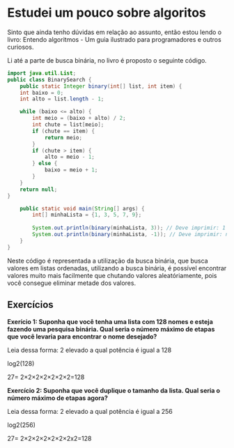 # Estudei um pouco sobre algoritos

Sinto que ainda tenho dúvidas em relação ao assunto, então estou lendo o livro: Entendo algoritmos - Um guia ilustrado para programadores e outros curiosos.

Li até a parte de busca binária, no livro é proposto o seguinte código.

~~~Java
import java.util.List;
public class BinarySearch {
    public static Integer binary(int[] list, int item) {
    int baixo = 0;
    int alto = list.length - 1;

    while (baixo <= alto) {
        int meio = (baixo + alto) / 2;
        int chute = list[meio];
        if (chute == item) {
            return meio;
        }
        if (chute > item) {
            alto = meio - 1;
        } else {
            baixo = meio + 1;
        }
    }
    return null;
}

    public static void main(String[] args) {
        int[] minhaLista = {1, 3, 5, 7, 9};
   
        System.out.println(binary(minhaLista, 3)); // Deve imprimir: 1
        System.out.println(binary(minhaLista, -1)); // Deve imprimir: null
    }
}
~~~
Neste código é representada a utilização da busca binária, que busca valores em listas ordenadas, utilizando a busca binária, é possível encontrar valores muito mais facilmente que chutando valores aleatóriamente, pois você consegue eliminar metade dos valores.

## Exercícios

<b>Exerício 1: Suponha que você tenha uma lista com 128 nomes e esteja fazendo uma
pesquisa binária. Qual seria o número máximo de etapas que você levaria
para encontrar o nome desejado?</b>

Leia dessa forma: 
2 elevado a qual potência é igual a 128

log2(128)

27= 2×2×2×2×2×2×2=128


<b>Exercício 2: Suponha que você duplique o tamanho da lista. Qual seria o número
máximo de etapas agora?</b>

Leia dessa forma: 
2 elevado a qual potência é igual a 256

log2(256)

27= 2×2×2×2×2×2×2x2=128
